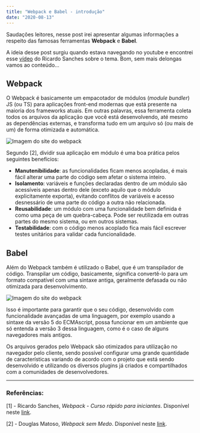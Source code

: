 ```yaml
---
title: "Webpack e Babel - introdução"
date: "2020-08-13"
---
```


Saudações leitores, nesse post irei apresentar algumas informações a respeito das famosas ferramentas **Webpack** e **Babel**.

A ideia desse post surgiu quando estava navegando no youtube e encontrei esse [vídeo](https://www.youtube.com/watch?v=sU3W2ZTt-8I) do Ricardo Sanches sobre o tema. Bom, sem mais delongas vamos ao conteúdo...

## Webpack

O Webpack é basicamente um empacotador de módulos (*module bundler*) JS (ou TS) para aplicações front-end modernas que está presente na maioria dos frameworks atuais. Em outras palavras, essa ferramenta coleta todos os arquivos da aplicação que você está desenvolvendo, até mesmo as dependências externas, e transforma tudo em um arquivo só (ou mais de um) de forma otimizada e automática. 

![Imagem do site do webpack](/post-images/webpack-e-babel/webpack-site.JPG)

Segundo [2], dividir sua aplicação em módulo é uma boa prática pelos seguintes benefícios:

* **Manutenibilidade**: as funcionalidades ficam menos acopladas, é mais fácil alterar uma parte do código sem afetar o sistema inteiro.
* **Isolamento**: variáveis e funções declaradas dentro de um módulo são acessíveis apenas dentro dele (exceto aquilo que o módulo explicitamente exporta), evitando conflitos de variáveis e acesso desnessário de uma parte do código a outra não relacionada.
* **Reusabilidade**: um módulo com uma funcionalidade bem definida é como uma peça de um quebra-cabeça. Pode ser reutilizada em outras partes do mesmo sistema, ou em outros sistemas.
* **Testabilidade**: com o código menos acoplado fica mais fácil escrever testes unitários para validar cada funcionalidade.

## Babel

Além do Webpack também é utilizado o Babel, que é um transpilador de código. Transpilar um código, basicamente, significa convertê-lo para um formato compatível com uma sintaxe antiga, geralmente defasada ou não otimizada para desenvolvimento.

![Imagem do site do webpack](/post-images/webpack-e-babel/babel-logo.svg)

Isso é importante para garantir que o seu código, desenvolvido com funcionalidade avançadas de uma linguagem, por exemplo usando a sintaxe da versão 5 do ECMAscript, possa funcionar em um ambiente que só entenda a versão 3 dessa linguagem, como é o caso de alguns navegadores mais antigos.

Os arquivos gerados pelo Webpack são otimizados para utilização no navegador pelo cliente, sendo possível configurar uma grande quantidade de características variando de acordo com o projeto que está sendo desenvolvido e utilizando os diversos plugins já criados e compartilhados com a comunidades de desenvolvedores.

---

### Referências:

[1] - Ricardo Sanches, *Webpack - Curso rápido para iniciantes*. Disponível neste [link](https://www.youtube.com/watch?v=sU3W2ZTt-8I).

[2] - Douglas Matoso, *Webpack sem Medo*. Disponível neste [link](https://www.webdevdrops.com/webpack-sem-medo-introducao-af889eb659e7).